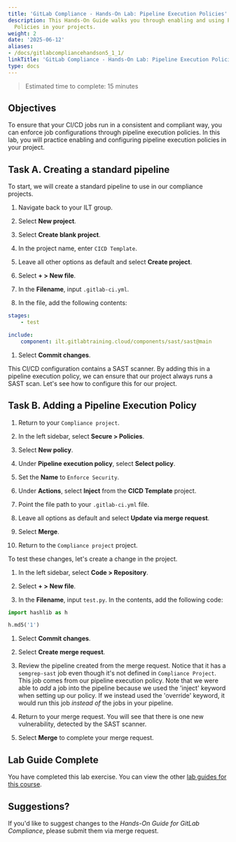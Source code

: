 ```yaml
---
title: 'GitLab Compliance - Hands-On Lab: Pipeline Execution Policies'
description: This Hands-On Guide walks you through enabling and using Pipeline Execution
  Policies in your projects.
weight: 2
date: '2025-06-12'
aliases:
- /docs/gitlabcompliancehandson5_1_1/
linkTitle: 'GitLab Compliance - Hands-On Lab: Pipeline Execution Policies'
type: docs
---
```


> Estimated time to complete: 15 minutes

## Objectives

To ensure that your CI/CD jobs run in a consistent and compliant way, you can enforce job configurations through pipeline execution policies. In this lab, you will practice enabling and configuring pipeline execution policies in your project.

## Task A. Creating a standard pipeline

To start, we will create a standard pipeline to use in our compliance projects. 

1. Navigate back to your ILT group.

1. Select **New project**.

1. Select **Create blank project**.

1. In the project name, enter `CICD Template`.

1. Leave all other options as default and select **Create project**.

1. Select **+ > New file**.

1. In the **Filename**, input `.gitlab-ci.yml`.

1. In the file, add the following contents:

```yml
stages:
    - test

include:
    component: ilt.gitlabtraining.cloud/components/sast/sast@main
```

1. Select **Commit changes**.

This CI/CD configuration contains a SAST scanner. By adding this in a pipeline execution policy, we can ensure that our project always runs a SAST scan. Let's see how to configure this for our project.

## Task B. Adding a Pipeline Execution Policy

1. Return to your `Compliance project`.

1. In the left sidebar, select **Secure > Policies**.

1. Select **New policy**.

1. Under **Pipeline execution policy**, select **Select policy**.

1. Set the **Name** to `Enforce Security`. 

1. Under **Actions**, select **Inject** from the **CICD Template** project.

1. Point the file path to your `.gitlab-ci.yml` file. 

1. Leave all options as default and select **Update via merge request**.

1. Select **Merge**.

1. Return to the `Compliance project` project.

To test these changes, let's create a change in the project.

1. In the left sidebar, select **Code > Repository**.

1. Select **+ > New file**.

1. In the **Filename**, input `test.py`. In the contents, add the following code:

```python
import hashlib as h

h.md5('1')
```

1. Select **Commit changes**.

1. Select **Create merge request**.

1. Review the pipeline created from the merge request. Notice that it has a `semgrep-sast` job even though it's not defined in `Compliance Project`. This job comes from our pipeline execution policy. Note that we were able to *add* a job into the pipeline because we used the 'inject' keyword when setting up our policy. If we instead used the 'override' keyword, it would run this job *instead of* the jobs in your pipeline.

1. Return to your merge request. You will see that there is one new vulnerability, detected by the SAST scanner. 

1. Select **Merge** to complete your merge request. 

## Lab Guide Complete

You have completed this lab exercise. You can view the other [lab guides for this course](/handbook/customer-success/professional-services-engineering/education-services/ilt-labs/gitlabcompliancehandson).

## Suggestions?

If you'd like to suggest changes to the *Hands-On Guide for GitLab Compliance*, please submit them via merge request.
